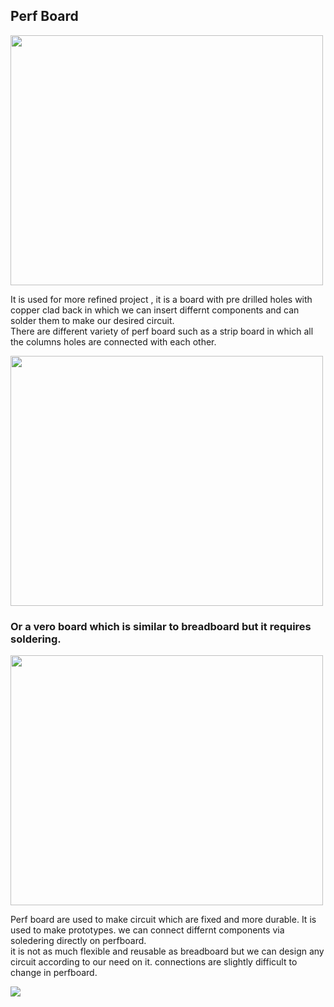 ## Perf Board   
<img src="https://user-images.githubusercontent.com/60490438/133921980-614a950f-ec8a-4f2a-89b2-a2e9da90391a.png" width="500" height="400">

It is used for more refined project , it is a board with pre drilled holes with copper clad back in which we can insert differnt components and can solder them to make our desired circuit.     
There are different variety of perf board such as a strip board in which all the columns holes are connected with each other.

<img src="https://user-images.githubusercontent.com/60490438/133922190-1ff84863-be3b-4917-9e8a-f0d1916e52f2.png" width="500" height="400">
<h3> Or a vero board which is similar to breadboard but it requires soldering.  </h3>

<img src="https://user-images.githubusercontent.com/60490438/133922219-336e41d7-e18a-471d-bedc-365de89cc912.png" width="500" height="400">
    
Perf board are used to make circuit which are fixed and more durable. It is used to make prototypes. we can connect differnt components via soledering directly on perfboard.  
it is not as much flexible and reusable as breadboard but we can design any circuit according to our need on it. connections are slightly difficult to change in perfboard.

<img src="https://user-images.githubusercontent.com/60490438/133922404-c5be3b71-d600-45e9-b729-2560726ff6ac.png">
